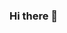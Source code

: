 ### Hi there 👋

<!--
**Fr0ztyy43/Fr0ztyy43** is a ✨ _special_ ✨ repository because its `README.md` (this file) appears on your GitHub profile.

[![Top Langs](https://github-readme-stats.vercel.app/api/top-langs/?username=Fr0ztyy43)](https://github.com/Fr0ztyy43/Fr0ztyy43/edit/main/README.md)
